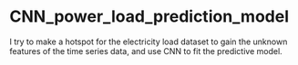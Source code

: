 # CNN_power_load_prediction_model
I try to make a hotspot for the electricity load dataset to gain the unknown features of the time series data, and use CNN to fit the predictive model. 
